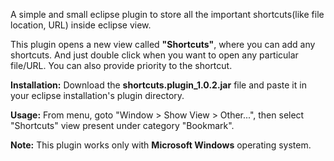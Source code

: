 A simple and small eclipse plugin to store all the important shortcuts(like file location, URL) inside eclipse view.

This plugin opens a new view called **"Shortcuts"**, where you can add any shortcuts. And just double click when you want to open any particular file/URL. You can also provide priority to the shortcut.

**Installation:** Download the **shortcuts.plugin\_1.0.2.jar** file and paste it in your eclipse installation's plugin directory.

**Usage:** From menu, goto "Window > Show View > Other...", then select "Shortcuts" view present under category "Bookmark".

**Note:** This plugin works only with **Microsoft Windows** operating system.